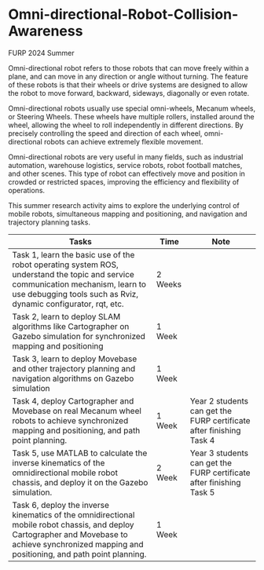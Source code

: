 # Omni-directional-Robot-Collision-Awareness
FURP 2024 Summer

Omni-directional robot refers to those robots that can move freely within a plane, and can move in any direction or angle without turning. The feature of these robots is that their wheels or drive systems are designed to allow the robot to move forward, backward, sideways, diagonally or even rotate.

Omni-directional robots usually use special omni-wheels, Mecanum wheels, or Steering Wheels. These wheels have multiple rollers, installed around the wheel, allowing the wheel to roll independently in different directions. By precisely controlling the speed and direction of each wheel, omni-directional robots can achieve extremely flexible movement.

Omni-directional robots are very useful in many fields, such as industrial automation, warehouse logistics, service robots, robot football matches, and other scenes. This type of robot can effectively move and position in crowded or restricted spaces, improving the efficiency and flexibility of operations.

This summer research activity aims to explore the underlying control of mobile robots, simultaneous mapping and positioning, and navigation and trajectory planning tasks.

| Tasks | Time | Note |
| --- | --- | --- |
| Task 1, learn the basic use of the robot operating system ROS, understand the topic and service communication mechanism, learn to use debugging tools such as Rviz, dynamic configurator, rqt, etc. | 2 Weeks |  |
| Task 2, learn to deploy SLAM algorithms like Cartographer on Gazebo simulation for synchronized mapping and positioning | 1 Week |  |
| Task 3, learn to deploy Movebase and other trajectory planning and navigation algorithms on Gazebo simulation | 1 Week |  |
| Task 4, deploy Cartographer and Movebase on real Mecanum wheel robots to achieve synchronized mapping and positioning, and path point planning. | 1 Week | Year 2 students can get the FURP certificate after finishing Task 4 |
| Task 5, use MATLAB to calculate the inverse kinematics of the omnidirectional mobile robot chassis, and deploy it on the Gazebo simulation. | 2 Week | Year 3 students can get the FURP certificate after finishing Task 5 |
| Task 6, deploy the inverse kinematics of the omnidirectional mobile robot chassis, and deploy Cartographer and Movebase to achieve synchronized mapping and positioning, and path point planning. | 1 Week |  |

